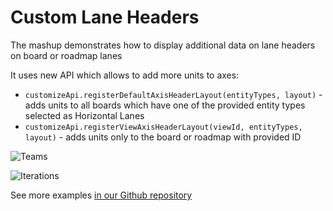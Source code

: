 Custom Lane Headers
==================

The mashup demonstrates how to display additional data on lane headers on board or roadmap lanes

It uses new API which allows to add more units to axes:
* `customizeApi.registerDefaultAxisHeaderLayout(entityTypes, layout)` - adds units to all boards which have one of the provided
entity types selected as Horizontal Lanes
* `customizeApi.registerViewAxisHeaderLayout(viewId, entityTypes, layout)` - adds units only to the board or roadmap with provided ID

![Teams](https://github.com/TargetProcess/TP3MashupLibrary/raw/master/Custom%20Lane%20Headers/teams.png)

![Iterations](https://github.com/TargetProcess/TP3MashupLibrary/raw/master/Custom%20Lane%20Headers/iterations.png)

See more examples [in our Github repository](https://github.com/TargetProcess/custom-lane-headers/tree/master/examples)